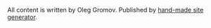 All content is written by Oleg Gromov. Published by [hand-made site generator](//github.com/oleggromov/oleggromov.com).
